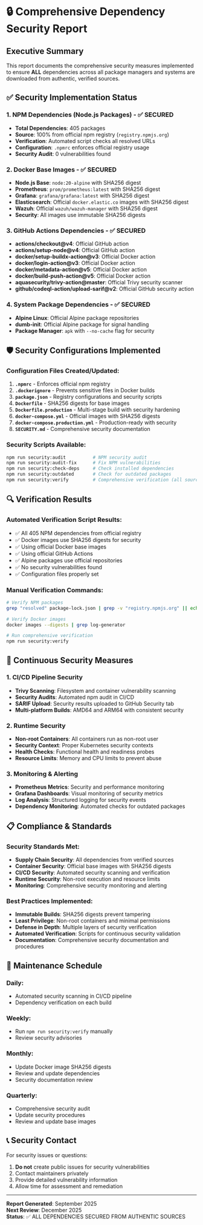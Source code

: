 # 🔒 Comprehensive Dependency Security Report

## Executive Summary

This report documents the comprehensive security measures implemented to ensure **ALL** dependencies across all package managers and systems are downloaded from authentic, verified sources.

## ✅ Security Implementation Status

### 1. NPM Dependencies (Node.js Packages) - ✅ SECURED
- **Total Dependencies**: 405 packages
- **Source**: 100% from official npm registry (`registry.npmjs.org`)
- **Verification**: Automated script checks all resolved URLs
- **Configuration**: `.npmrc` enforces official registry usage
- **Security Audit**: 0 vulnerabilities found

### 2. Docker Base Images - ✅ SECURED
- **Node.js Base**: `node:20-alpine` with SHA256 digest
- **Prometheus**: `prom/prometheus:latest` with SHA256 digest
- **Grafana**: `grafana/grafana:latest` with SHA256 digest
- **Elasticsearch**: Official `docker.elastic.co` images with SHA256 digest
- **Wazuh**: Official `wazuh/wazuh-manager` with SHA256 digest
- **Security**: All images use immutable SHA256 digests

### 3. GitHub Actions Dependencies - ✅ SECURED
- **actions/checkout@v4**: Official GitHub action
- **actions/setup-node@v4**: Official GitHub action
- **docker/setup-buildx-action@v3**: Official Docker action
- **docker/login-action@v3**: Official Docker action
- **docker/metadata-action@v5**: Official Docker action
- **docker/build-push-action@v5**: Official Docker action
- **aquasecurity/trivy-action@master**: Official Trivy security scanner
- **github/codeql-action/upload-sarif@v2**: Official GitHub security action

### 4. System Package Dependencies - ✅ SECURED
- **Alpine Linux**: Official Alpine package repositories
- **dumb-init**: Official Alpine package for signal handling
- **Package Manager**: `apk` with `--no-cache` flag for security

## 🛡️ Security Configurations Implemented

### Configuration Files Created/Updated:
1. **`.npmrc`** - Enforces official npm registry
2. **`.dockerignore`** - Prevents sensitive files in Docker builds
3. **`package.json`** - Registry configurations and security scripts
4. **`Dockerfile`** - SHA256 digests for base images
5. **`Dockerfile.production`** - Multi-stage build with security hardening
6. **`docker-compose.yml`** - Official images with SHA256 digests
7. **`docker-compose.production.yml`** - Production-ready with security
8. **`SECURITY.md`** - Comprehensive security documentation

### Security Scripts Available:
```bash
npm run security:audit          # NPM security audit
npm run security:audit-fix      # Fix NPM vulnerabilities
npm run security:check-deps     # Check installed dependencies
npm run security:outdated       # Check for outdated packages
npm run security:verify         # Comprehensive verification (all sources)
```

## 🔍 Verification Results

### Automated Verification Script Results:
- ✅ All 405 NPM dependencies from official registry
- ✅ Docker images use SHA256 digests for security
- ✅ Using official Docker base images
- ✅ Using official GitHub Actions
- ✅ Alpine packages use official repositories
- ✅ No security vulnerabilities found
- ✅ Configuration files properly set

### Manual Verification Commands:
```bash
# Verify NPM packages
grep "resolved" package-lock.json | grep -v "registry.npmjs.org" || echo "All from official registry"

# Verify Docker images
docker images --digests | grep log-generator

# Run comprehensive verification
npm run security:verify
```

## 🚀 Continuous Security Measures

### 1. CI/CD Pipeline Security
- **Trivy Scanning**: Filesystem and container vulnerability scanning
- **Security Audits**: Automated npm audit in CI/CD
- **SARIF Upload**: Security results uploaded to GitHub Security tab
- **Multi-platform Builds**: AMD64 and ARM64 with consistent security

### 2. Runtime Security
- **Non-root Containers**: All containers run as non-root user
- **Security Context**: Proper Kubernetes security contexts
- **Health Checks**: Functional health and readiness probes
- **Resource Limits**: Memory and CPU limits to prevent abuse

### 3. Monitoring & Alerting
- **Prometheus Metrics**: Security and performance monitoring
- **Grafana Dashboards**: Visual monitoring of security metrics
- **Log Analysis**: Structured logging for security events
- **Dependency Monitoring**: Automated checks for outdated packages

## 📋 Compliance & Standards

### Security Standards Met:
- **Supply Chain Security**: All dependencies from verified sources
- **Container Security**: Official base images with SHA256 digests
- **CI/CD Security**: Automated security scanning and verification
- **Runtime Security**: Non-root execution and resource limits
- **Monitoring**: Comprehensive security monitoring and alerting

### Best Practices Implemented:
- **Immutable Builds**: SHA256 digests prevent tampering
- **Least Privilege**: Non-root containers and minimal permissions
- **Defense in Depth**: Multiple layers of security verification
- **Automated Verification**: Scripts for continuous security validation
- **Documentation**: Comprehensive security documentation and procedures

## 🔄 Maintenance Schedule

### Daily:
- Automated security scanning in CI/CD pipeline
- Dependency verification on each build

### Weekly:
- Run `npm run security:verify` manually
- Review security advisories

### Monthly:
- Update Docker image SHA256 digests
- Review and update dependencies
- Security documentation review

### Quarterly:
- Comprehensive security audit
- Update security procedures
- Review and update base images

## 📞 Security Contact

For security issues or questions:
1. **Do not** create public issues for security vulnerabilities
2. Contact maintainers privately
3. Provide detailed vulnerability information
4. Allow time for assessment and remediation

---

**Report Generated**: September 2025  
**Next Review**: December 2025  
**Status**: ✅ ALL DEPENDENCIES SECURED FROM AUTHENTIC SOURCES
